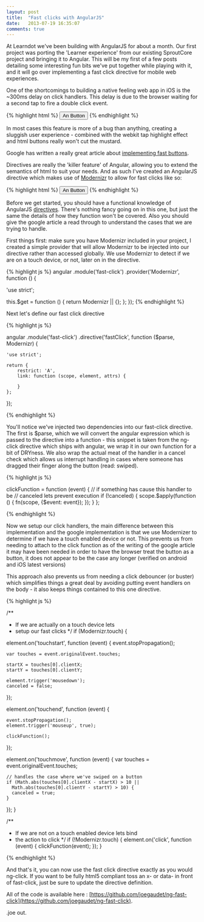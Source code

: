 ```yaml
---
layout: post
title:  "Fast clicks with AngularJS"
date:   2013-07-19 16:35:07
comments: true
---
```


At Learndot we've been building with AngularJS for about a month. Our first project was porting the 'Learner experience' from our existing SproutCore project and bringing it to Angular. This will be my first of a few posts detailing some interesting fun bits we've put together while playing with it, and it will go over implementing a fast click directive for mobile web experiences.

One of the shortcomings to building a native feeling web app in iOS is the ~300ms delay on click handlers. This delay is due to the browser waiting for a second tap to fire a double click event. 

{% highlight html %}
	<button onclick="someClickFunction()">An Button</button>
{% endhighlight %}

In most cases this feature is more of a bug than anything, creating a sluggish user experience - combined with the webkit tap highlight effect and html buttons really won't cut the mustard.

Google has written a really great article about [implementing fast buttons](https://developers.google.com/mobile/articles/fast_buttons). 

Directives are really the 'killer feature' of Angular, allowing you to extend the semantics of html to suit your needs. And as such I've created an AngularJS directive which makes use of [Modernizr](http://modernizr.com/) to allow for fast clicks like so:

{% highlight html %}
	<button fast-click="someClickFunction()">An Button</button>
{% endhighlight %}


Before we get started, you should have a functional knowledge of AngularJS [directives](httpu//docs.angularjs.org/guide/directive). There's nothing fancy going on in this one, but just the same the details of how they function won't be covered. Also you should give the google article a read through to understand the cases that we are trying to handle.

First things first: make sure you have Modernizr included in your project, I created a simple provider that will allow Modernizr to be injected into our directive rather than accessed globally. We use Modernizr to detect if we are on a touch device, or not, later on in the directive.

{% highlight js %}
angular
.module('fast-click')
.provider('Modernizr', function () {

  'use strict';

  this.$get = function () {
    return Modernizr || {};
  };
});
{% endhighlight %}

Next let's define our fast click directive 

{% highlight js %}

angular
.module('fast-click')
.directive('fastClick', function ($parse, Modernizr) {

	'use strict';

	return {
		restrict: 'A',
		link: function (scope, element, attrs) {

	 	}
	};
});

{% endhighlight %}

You'll notice we've injected two dependencies into our fast-click directive. The first is $parse, which we will convert the angular expression which is passed to the directive into a function - this snippet is taken from the ng-click directive which ships with angular, we wrap it in our own function for a bit of DRYness. We also wrap the actual meat of the handler in a cancel check which allows us interrupt handling in cases where someone has dragged their finger along the button (read: swiped).

{% highlight js %}

clickFunction = function (event) {
	// if something has cause this handler to be
	// canceled lets prevent execution
	if (!canceled) {
		scope.$apply(function () {
    	fn(scope, {$event: event});
		});
	}
};

{% endhighlight %}

Now we setup our click handlers, the main difference between this implementation and the google implementation is that we use Modernizer to determine if we have a touch enabled device or not. This prevents us from needing to attach to the click function as of the writing of the google article it may have been needed in order to have the browser treat the button as a button, it does not appear to be the case any longer (verified on android and iOS latest versions)

This approach also prevents us from needing a click debouncer (or buster) which simplifies things a great deal by avoiding putting event handlers on the body - it also keeps things contained to this one directive.

{% highlight js %}

/**
 * If we are actually on a touch device lets
 * setup our fast clicks
 */
if (Modernizr.touch) {

  element.on('touchstart', function (event) {
    event.stopPropagation();

    var touches = event.originalEvent.touches;

    startX = touches[0].clientX;
    startY = touches[0].clientY;

    element.trigger('mousedown');
    canceled = false;
  });

  element.on('touchend', function (event) {

    event.stopPropagation();
    element.trigger('mouseup', true);

    clickFunction();
  });

  element.on('touchmove', function (event) {
    var touches = event.originalEvent.touches;

    // handles the case where we've swiped on a button
    if (Math.abs(touches[0].clientX - startX) > 10 ||
      Math.abs(touches[0].clientY - startY) > 10) {
      canceled = true;
    }
  });
}

/**
 * If we are not on a touch enabled device lets bind
 * the action to click
 */
if (!Modernizr.touch) {
  element.on('click', function (event) {
    clickFunction(event);
  });
}

{% endhighlight %}

And that's it, you can now use the fast click directive exactly as you would ng-click. If you want to be fully html5 compliant toss an x- or data- in front of fast-click, just be sure to update the directive definition.

All of the code is available here : [https://github.com/joegaudet/ng-fast-click](https://github.com/joegaudet/ng-fast-click).

.joe out.

